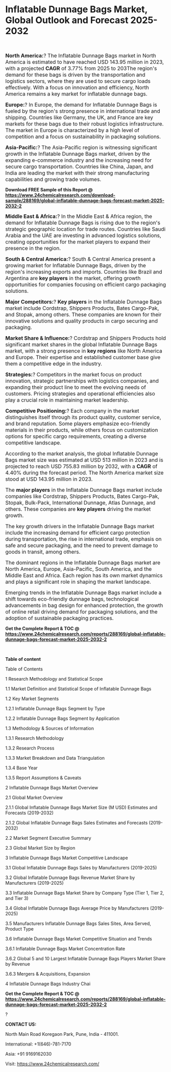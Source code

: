 <h1>Inflatable Dunnage Bags Market, Global Outlook and Forecast 2025-2032</h1><br/><p><span style="font-size:16px"><strong>North America:</strong>? The Inflatable Dunnage Bags market in North America is estimated to have reached USD 143.95 million in 2023, with a projected <strong>CAGR</strong> of 3.77% from 2025 to 203The region&#39;s demand for these bags is driven by the transportation and logistics sectors, where they are used to secure cargo loads effectively. With a focus on innovation and efficiency, North America remains a key market for inflatable dunnage bags.</span></p>
 
 
 
 <p><span style="font-size:16px"><strong>Europe:</strong>? In Europe, the demand for Inflatable Dunnage Bags is fueled by the region&#39;s strong presence in international trade and shipping. Countries like Germany, the UK, and France are key markets for these bags due to their robust logistics infrastructure. The market in Europe is characterized by a high level of competition and a focus on sustainability in packaging solutions.</span></p>
 
 
 
 <p><span style="font-size:16px"><strong>Asia-Pacific:</strong>? The Asia-Pacific region is witnessing significant growth in the Inflatable Dunnage Bags market, driven by the expanding e-commerce industry and the increasing need for secure cargo transportation. Countries like China, Japan, and India are leading the market with their strong manufacturing capabilities and growing trade volumes.</span></p>
 
 
 
 <div><b>Download FREE Sample of this Report @ <a href="https://www.24chemicalresearch.com/download-sample/288169/global-inflatable-dunnage-bags-forecast-market-2025-2032-2">https://www.24chemicalresearch.com/download-sample/288169/global-inflatable-dunnage-bags-forecast-market-2025-2032-2</a></b></div>
 
 
 
 <p><span style="font-size:16px"><strong>Middle East & Africa:</strong>? In the Middle East & Africa region, the demand for Inflatable Dunnage Bags is rising due to the region&#39;s strategic geographic location for trade routes. Countries like Saudi Arabia and the UAE are investing in advanced logistics solutions, creating opportunities for the market players to expand their presence in the region.</span></p>
 
 
 
 <p><span style="font-size:16px"><strong>South & Central America:</strong>? South & Central America present a growing market for Inflatable Dunnage Bags, driven by the region&#39;s increasing exports and imports. Countries like Brazil and Argentina are <strong>key players</strong> in the market, offering growth opportunities for companies focusing on efficient cargo packaging solutions.</span></p>
 
 
 
 <p><span style="font-size:16px"><strong>Major Competitors:</strong>? <strong>Key players</strong> in the Inflatable Dunnage Bags market include Cordstrap, Shippers Products, Bates Cargo-Pak, and Stopak, among others. These companies are known for their innovative solutions and quality products in cargo securing and packaging.</span></p>
 
 
 
 <p><span style="font-size:16px"><strong>Market Share & Influence:</strong>? Cordstrap and Shippers Products hold significant market shares in the global Inflatable Dunnage Bags market, with a strong presence in <strong>key regions</strong> like North America and Europe. Their expertise and established customer base give them a competitive edge in the industry.</span></p>
 
 
 
 <p><span style="font-size:16px"><strong>Strategies:</strong>? Competitors in the market focus on product innovation, strategic partnerships with logistics companies, and expanding their product line to meet the evolving needs of customers. Pricing strategies and operational efficiencies also play a crucial role in maintaining market leadership.</span></p>
 
 
 
 <p><span style="font-size:16px"><strong>Competitive Positioning:</strong>? Each company in the market distinguishes itself through its product quality, customer service, and brand reputation. Some players emphasize eco-friendly materials in their products, while others focus on customization options for specific cargo requirements, creating a diverse competitive landscape.</span></p>
 
 
 
 <p><span style="font-size:16px">According to the market analysis, the global Inflatable Dunnage Bags market size was estimated at USD 513 million in 2023 and is projected to reach USD 755.83 million by 2032, with a <strong>CAGR</strong> of 4.40% during the forecast period. The North America market size stood at USD 143.95 million in 2023.</span></p>
 
 
 
 <p><span style="font-size:16px">The <strong>major players</strong> in the Inflatable Dunnage Bags market include companies like Cordstrap, Shippers Products, Bates Cargo-Pak, Stopak, Bulk-Pack, International Dunnage, Atlas Dunnage, and others. These companies are <strong>key players</strong> driving the market growth.</span></p>
 
 
 
 <p><span style="font-size:16px">The key growth drivers in the Inflatable Dunnage Bags market include the increasing demand for efficient cargo protection during transportation, the rise in international trade, emphasis on safe and secure packaging, and the need to prevent damage to goods in transit, among others.</span></p>
 
 
 
 <p><span style="font-size:16px">The dominant regions in the Inflatable Dunnage Bags market are North America, Europe, Asia-Pacific, South America, and the Middle East and Africa. Each region has its own market dynamics and plays a significant role in shaping the market landscape.</span></p>
 
 
 
 <p><span style="font-size:16px">Emerging trends in the Inflatable Dunnage Bags market include a shift towards eco-friendly dunnage bags, technological advancements in bag design for enhanced protection, the growth of online retail driving demand for packaging solutions, and the adoption of sustainable packaging practices.</span></p>
 
 
 
 <div><b>Get the Complete Report & TOC @ <a href="https://www.24chemicalresearch.com/reports/288169/global-inflatable-dunnage-bags-forecast-market-2025-2032-2">https://www.24chemicalresearch.com/reports/288169/global-inflatable-dunnage-bags-forecast-market-2025-2032-2</a></b></div>
 
 
 
 <p><br />
 
 <b>Table of content</b></p>
 
 
 
 <p>Table of Contents<br />
 
 1 Research Methodology and Statistical Scope<br />
 
 1.1 Market Definition and Statistical Scope of Inflatable Dunnage Bags<br />
 
 1.2 Key Market Segments<br />
 
 1.2.1 Inflatable Dunnage Bags Segment by Type<br />
 
 1.2.2 Inflatable Dunnage Bags Segment by Application<br />
 
 1.3 Methodology & Sources of Information<br />
 
 1.3.1 Research Methodology<br />
 
 1.3.2 Research Process<br />
 
 1.3.3 Market Breakdown and Data Triangulation<br />
 
 1.3.4 Base Year<br />
 
 1.3.5 Report Assumptions & Caveats<br />
 
 2 Inflatable Dunnage Bags Market Overview<br />
 
 2.1 Global Market Overview<br />
 
 2.1.1 Global Inflatable Dunnage Bags Market Size (M USD) Estimates and Forecasts (2019-2032)<br />
 
 2.1.2 Global Inflatable Dunnage Bags Sales Estimates and Forecasts (2019-2032)<br />
 
 2.2 Market Segment Executive Summary<br />
 
 2.3 Global Market Size by Region<br />
 
 3 Inflatable Dunnage Bags Market Competitive Landscape<br />
 
 3.1 Global Inflatable Dunnage Bags Sales by Manufacturers (2019-2025)<br />
 
 3.2 Global Inflatable Dunnage Bags Revenue Market Share by Manufacturers (2019-2025)<br />
 
 3.3 Inflatable Dunnage Bags Market Share by Company Type (Tier 1, Tier 2, and Tier 3)<br />
 
 3.4 Global Inflatable Dunnage Bags Average Price by Manufacturers (2019-2025)<br />
 
 3.5 Manufacturers Inflatable Dunnage Bags Sales Sites, Area Served, Product Type<br />
 
 3.6 Inflatable Dunnage Bags Market Competitive Situation and Trends<br />
 
 3.6.1 Inflatable Dunnage Bags Market Concentration Rate<br />
 
 3.6.2 Global 5 and 10 Largest Inflatable Dunnage Bags Players Market Share by Revenue<br />
 
 3.6.3 Mergers & Acquisitions, Expansion<br />
 
 4 Inflatable Dunnage Bags Industry Chai</p>
 
 
 
 <div><b>Get the Complete Report & TOC @ <a href="https://www.24chemicalresearch.com/reports/288169/global-inflatable-dunnage-bags-forecast-market-2025-2032-2">https://www.24chemicalresearch.com/reports/288169/global-inflatable-dunnage-bags-forecast-market-2025-2032-2</a></b></div>
 
 
 
 <p>? </p>
 
 
 
 <p><b>CONTACT US:</b><br />
 
 North Main Road Koregaon Park, Pune, India - 411001.<br />
 
 International: +1(646)-781-7170<br />
 
 Asia: +91 9169162030<br />
 
 Visit: <a href="https://www.24chemicalresearch.com/">https://www.24chemicalresearch.com/</a></p>